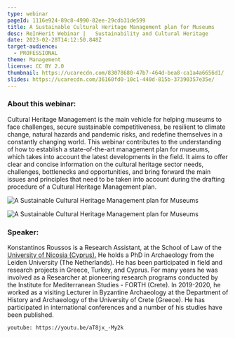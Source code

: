```yaml
---
type: webinar
pageId: 1116e924-89c8-4990-82ee-29cdb31de599
title: A Sustainable Cultural Heritage Management plan for Museums
desc: ReInHerit Webinar |   Sustainability and Cultural Heritage
date: 2023-02-28T14:12:50.848Z
target-audience:
  - PROFESSIONAL
theme: Management
license: CC BY 2.0
thumbnail: https://ucarecdn.com/83078680-47b7-464d-bea8-ca1a4a6656d1/
slides: https://ucarecdn.com/36160fd0-10c1-440d-815b-37390357e35e/
---
```

### About this webinar:

Cultural Heritage Management is the main vehicle for helping museums to face challenges, secure sustainable competitiveness, be resilient to climate change, natural hazards and pandemic risks, and redefine themselves in a constantly changing world. This webinar contributes to the understanding of how to establish a state-of-the-art management plan for museums, which takes into account the latest developments in the field. It aims to offer clear and concise information on the cultural heritage sector needs, challenges, bottlenecks and opportunities, and bring forward the main issues and principles that need to be taken into account during the drafting procedure of a Cultural Heritage Management plan. 

![A Sustainable Cultural Heritage Management plan for Museums](https://ucarecdn.com/e8046c2e-a237-4ee5-97a1-db202edb145f/ "A Sustainable Cultural Heritage Management plan for Museums")

![A Sustainable Cultural Heritage Management plan for Museums](https://ucarecdn.com/e0664958-215d-4a13-82dd-bf5f466c6d92/ "A Sustainable Cultural Heritage Management plan for Museums")

### Speaker:

Konstantinos Roussos is a Research Assistant, at the School of Law of the [University of Nicosia (Cyprus).](https://www.unic.ac.cy) He holds a PhD in Archaeology from the Leiden University (The Netherlands). He has been participated in field and research projects in Greece, Turkey, and Cyprus. For many years he was involved as a Researcher at pioneering research programs conducted by the Institute for Mediterranean Studies - FORTH (Crete). In 2019-2020, he worked as a visiting Lecturer in Byzantine Archaeology at the Department of History and Archaeology of the University of Crete (Greece). He has participated in international conferences and a number of his studies have been published.

`youtube: https://youtu.be/aT8jx_-My2k`